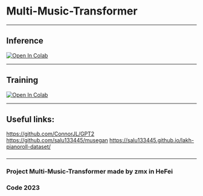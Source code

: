 # Multi-Music-Transformer


***

## Inference

[![Open In Colab][colab-badge]][colab-notebook]

[colab-notebook]: <https://colab.research.google.com/github/zmx110110/Multi-Music-Transformer/blob/main/Inference.ipynb>
[colab-badge]: <https://colab.research.google.com/assets/colab-badge.svg>

***

## Training

[![Open In Colab][colab-badge]][colab-notebook1]

[colab-notebook1]: <https://colab.research.google.com/github/zmx110110/Multi-Music-Transformer/blob/main/Training.ipynb>
[colab-badge]: <https://colab.research.google.com/assets/colab-badge.svg>

***

## Useful links:
https://github.com/ConnorJL/GPT2
https://github.com/salu133445/musegan
https://salu133445.github.io/lakh-pianoroll-dataset/
### 
### 

***

### Project Multi-Music-Transformer made by zmx in HeFei 
###  Code 2023
